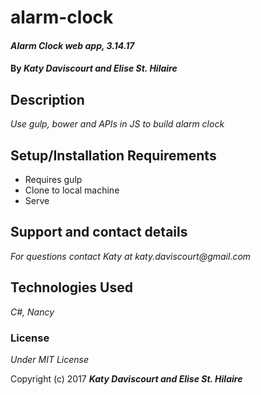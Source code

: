 # alarm-clock

#### _Alarm Clock web app, 3.14.17_

#### By _**Katy Daviscourt and Elise St. Hilaire**_

## Description

_Use gulp, bower and APIs in JS to build alarm clock_

## Setup/Installation Requirements

* Requires gulp
* Clone to local machine
* Serve

## Support and contact details

_For questions contact Katy at katy.daviscourt@gmail.com_

## Technologies Used

_C#, Nancy_

### License

*Under MIT License*

Copyright (c) 2017 **_Katy Daviscourt and Elise St. Hilaire_**
